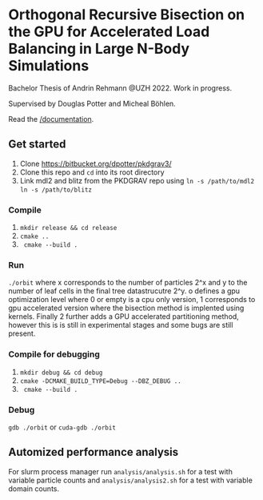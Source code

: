 # Orthogonal Recursive Bisection on the GPU for Accelerated Load Balancing in Large N-Body Simulations

Bachelor Thesis of Andrin Rehmann @UZH 2022. Work in progress. 

Supervised by Douglas Potter and Micheal Böhlen.

Read the [/documentation](https://github.com/andrinr/gpu-load-balance/tree/main/documentation).

## Get started

1. Clone https://bitbucket.org/dpotter/pkdgrav3/
2. Clone this repo and ``cd`` into its root directory
3. Link mdl2 and blitz from the PKDGRAV repo using ``ln -s /path/to/mdl2`` ``ln -s /path/to/blitz``

### Compile
1. ``mkdir release && cd release``
3. ``cmake ..``
4. `` cmake --build .``

### Run
``./orbit`` <x> <y> <o>
where x corresponds to the number of particles 2^x and y to the number of leaf cells in the final tree datastrucutre 2^y. o defines a gpu optimization level where 0 or empty is a cpu only version, 1 corresponds to gpu accelerated version where the bisection method is implented using kernels. Finally 2 further adds a GPU accelerated partitioning method, however this is is still in experimental stages and some bugs are still present.


### Compile for debugging
1. ``mkdir debug && cd debug``
2. ``cmake -DCMAKE_BUILD_TYPE=Debug --DBZ_DEBUG ..``
3. `` cmake --build .``


### Debug
``gdb ./orbit``
or
``cuda-gdb ./orbit``


## Automized performance analysis

For slurm process manager run ``analysis/analysis.sh`` for a test with variable particle counts and ``analysis/analysis2.sh`` for a test with variable domain counts. 
